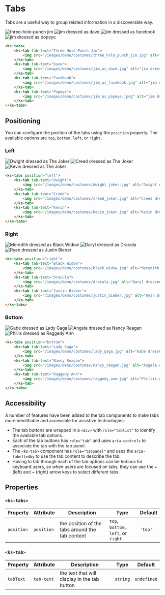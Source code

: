 # Tabs

Tabs are a useful way to group related information in a discoverable way.

<div class="my=xl">
    <ks-tabs>
        <ks-tab tab-text="Three Hole Punch Jim">
            <img src="/images/demo/costumes/three_hole_punch_jim.jpg" alt="three-hole-punch jim" />
        </ks-tab>
        <ks-tab tab-text="Dave">
            <img src="/images/demo/costumes/jim_as_dave.jpg" alt="jim dressed as dave" />
        </ks-tab>
        <ks-tab tab-text="Facebook">
            <img src="/images/demo/costumes/jim_as_facebook.jpg" alt="jim dressed as facebook" />
        </ks-tab>
        <ks-tab tab-text="Popeye">
            <img src="/images/demo/costumes/jim_as_popeye.jpeg" alt="jim dressed as popeye" />
        </ks-tab>
    </ks-tabs>
</div>

```html
<ks-tabs>
    <ks-tab tab-text="Three Hole Punch Jim">
        <img src="/images/demo/costumes/three_hole_punch_jim.jpg" alt="three-hole-punch jim" />
    </ks-tab>
    <ks-tab tab-text="Dave">
        <img src="/images/demo/costumes/jim_as_dave.jpg" alt="jim dressed as dave" />
    </ks-tab>
    <ks-tab tab-text="Facebook">
        <img src="/images/demo/costumes/jim_as_facebook.jpg" alt="jim dressed as facebook" />
    </ks-tab>
    <ks-tab tab-text="Popeye">
        <img src="/images/demo/costumes/jim_as_popeye.jpeg" alt="jim dressed as popeye" />
    </ks-tab>
</ks-tabs>
```

## Positioning

You can configure the position of the tabs using the `position` property. The available options are `top`, `bottom`, `left`, or `right`.

### Left

<div class="my=xl">
    <ks-tabs position="left">
        <ks-tab tab-text="Dwight">
            <img src="/images/demo/costumes/dwight_joker.jpg" alt="Dwight dressed as The Joker" />
        </ks-tab>
        <ks-tab tab-text="Creed">
            <img src="/images/demo/costumes/creed_joker.jpg" alt="Creed dressed as The Joker" />
        </ks-tab>
        <ks-tab tab-text="Kevin">
            <img src="/images/demo/costumes/kevin_joker.jpeg" alt="Kevin dressed as The Joker" />
        </ks-tab>
    </ks-tabs>
</div>

```html
<ks-tabs position="left">
    <ks-tab tab-text="Dwight">
        <img src="/images/demo/costumes/dwight_joker.jpg" alt="Dwight dressed as The Joker" />
    </ks-tab>
    <ks-tab tab-text="Creed">
        <img src="/images/demo/costumes/creed_joker.jpg" alt="Creed dressed as The Joker" />
    </ks-tab>
    <ks-tab tab-text="Kevin">
        <img src="/images/demo/costumes/kevin_joker.jpg" alt="Kevin dressed as The Joker" />
    </ks-tab>
</ks-tabs>
```

### Right

<div class="my=xl">
    <ks-tabs position="right">
        <ks-tab tab-text="Black Widow">
            <img src="/images/demo/costumes/black_widow.jpg" alt="Meredith dressed as Black Widow" />
        </ks-tab>
        <ks-tab tab-text="Dracula">
            <img src="/images/demo/costumes/dracula.jpg" alt="Daryl dressed as Dracula" />
        </ks-tab>
        <ks-tab tab-text="Justin Bieber">
            <img src="/images/demo/costumes/justin_bieber.jpg" alt="Ryan dressed as Justin Bieber" />
        </ks-tab>
    </ks-tabs>
</div>

```html
<ks-tabs position="right">
    <ks-tab tab-text="Black Widow">
        <img src="/images/demo/costumes/black_widow.jpg" alt="Meredith dressed as Black Widow" />
    </ks-tab>
    <ks-tab tab-text="Dracula">
        <img src="/images/demo/costumes/dracula.jpg" alt="Daryl dressed as Dracula" />
    </ks-tab>
    <ks-tab tab-text="Justin Bieber">
        <img src="/images/demo/costumes/justin_bieber.jpg" alt="Ryan dressed as Justin Bieber" />
    </ks-tab>
</ks-tabs>
```

### Bottom

<div class="my=xl">
    <ks-tabs position="bottom">
        <ks-tab tab-text="Lady Gaga">
            <img src="/images/demo/costumes/lady_gaga.jpg" alt="Gabe dressed as Lady Gaga" />
        </ks-tab>
        <ks-tab tab-text="Nancy Reagan">
            <img src="/images/demo/costumes/nancy_reagan.jpg" alt="Angela dressed as Nancy Reagan" />
        </ks-tab>
        <ks-tab tab-text="Raggedy Ann">
            <img src="/images/demo/costumes/raggedy_ann.jpg" alt="Phillis dressed as Raggedy Ann" />
        </ks-tab>
    </ks-tabs>
</div>

```html
<ks-tabs position="bottom">
    <ks-tab tab-text="Lady Gaga">
        <img src="/images/demo/costumes/lady_gaga.jpg" alt="Gabe dressed as Lady Gaga" />
    </ks-tab>
    <ks-tab tab-text="Nancy Reagan">
        <img src="/images/demo/costumes/nancy_reagan.jpg" alt="Angela dressed as Nancy Reagan" />
    </ks-tab>
    <ks-tab tab-text="Raggedy Ann">
        <img src="/images/demo/costumes/raggedy_ann.jpg" alt="Phillis dressed as Raggedy Ann" />
    </ks-tab>
</ks-tabs>
```

## Accessibility

A number of features have been added to the tab components to make tabs more identifiable and accessible for assistive technologies:

- The tab buttons are wrapped in a `<div>` with `role="tablist"` to identify the available tab options.
- Each of the tab buttons has `role="tab"` and uses `aria-controls` to associate the tab with the tab panel.
- The `<ks-tab>` component has `role="tabpanel"` and uses the `aria-labelledby` to use the tab content to describe the tab.
- Having to tab through each of the tab options can be tedious for keyboard users, so when users are focused on tabs, they can use the <kbd class="text-dark">←</kbd> (left) and <kbd class="text-dark">→</kbd> (right) arrow keys to select different tabs.

## Properties

### `<ks-tabs>`

| Property   | Attribute  | Description                                     | Type                                | Default |
| ---------- | ---------- | ----------------------------------------------- | ----------------------------------- | ------- |
| `position` | `position` | the position of the tabs around the tab content | `top`, `bottom`, `left`, or `right` | `'top'` |

### `<ks-tab>`

| Property   | Attribute  | Description                                     | Type                                | Default |
| ---------- | ---------- | ----------------------------------------------- | ----------------------------------- | ------- |
| `tabText` | `tab-text` | the text that will display in the tab button | `string` | `undefined` |
